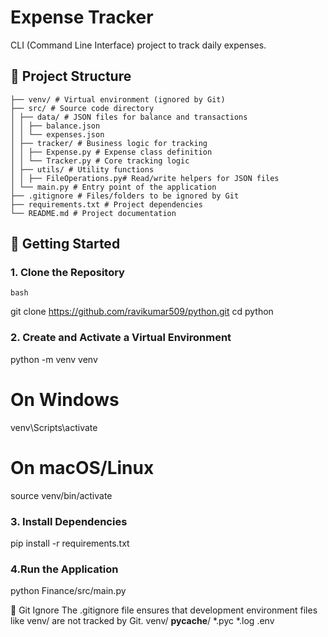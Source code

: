 # Expense Tracker
CLI (Command Line Interface) project to track daily expenses.


## 📁 Project Structure

```
├── venv/ # Virtual environment (ignored by Git)
├── src/ # Source code directory
│ ├── data/ # JSON files for balance and transactions
│ │ ├── balance.json
│ │ └── expenses.json
│ ├── tracker/ # Business logic for tracking
│ │ ├── Expense.py # Expense class definition
│ │ └── Tracker.py # Core tracking logic
│ ├── utils/ # Utility functions
│ │ ├── FileOperations.py# Read/write helpers for JSON files
│ └── main.py # Entry point of the application
├── .gitignore # Files/folders to be ignored by Git
├── requirements.txt # Project dependencies
└── README.md # Project documentation
```
## 🚀 Getting Started

### 1. Clone the Repository

```
bash
```
git clone https://github.com/ravikumar509/python.git
cd python 

### 2. Create and Activate a Virtual Environment
python -m venv venv
# On Windows
venv\Scripts\activate
# On macOS/Linux
source venv/bin/activate

### 3. Install Dependencies
pip install -r requirements.txt

### 4.Run the Application
python Finance/src/main.py

🛑 Git Ignore
The .gitignore file ensures that development environment files like venv/ are not tracked by Git.
venv/
__pycache__/
*.pyc
*.log
.env

